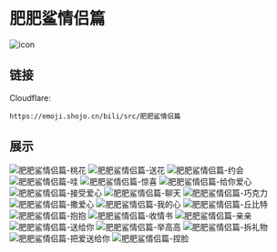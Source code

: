# 肥肥鲨情侣篇
![icon](https://emoji.shojo.cn/bili/src/肥肥鲨情侣篇/icon.png)
## 链接
Cloudflare:
```
https://emoji.shojo.cn/bili/src/肥肥鲨情侣篇
```
## 展示
![肥肥鲨情侣篇-桃花](https://emoji.shojo.cn/bili/src/肥肥鲨情侣篇/肥肥鲨情侣篇-桃花.png)
![肥肥鲨情侣篇-送花](https://emoji.shojo.cn/bili/src/肥肥鲨情侣篇/肥肥鲨情侣篇-送花.png)
![肥肥鲨情侣篇-约会](https://emoji.shojo.cn/bili/src/肥肥鲨情侣篇/肥肥鲨情侣篇-约会.png)
![肥肥鲨情侣篇-哇](https://emoji.shojo.cn/bili/src/肥肥鲨情侣篇/肥肥鲨情侣篇-哇.png)
![肥肥鲨情侣篇-惊喜](https://emoji.shojo.cn/bili/src/肥肥鲨情侣篇/肥肥鲨情侣篇-惊喜.png)
![肥肥鲨情侣篇-给你爱心](https://emoji.shojo.cn/bili/src/肥肥鲨情侣篇/肥肥鲨情侣篇-给你爱心.png)
![肥肥鲨情侣篇-接受爱心](https://emoji.shojo.cn/bili/src/肥肥鲨情侣篇/肥肥鲨情侣篇-接受爱心.png)
![肥肥鲨情侣篇-聊天](https://emoji.shojo.cn/bili/src/肥肥鲨情侣篇/肥肥鲨情侣篇-聊天.png)
![肥肥鲨情侣篇-巧克力](https://emoji.shojo.cn/bili/src/肥肥鲨情侣篇/肥肥鲨情侣篇-巧克力.png)
![肥肥鲨情侣篇-撒爱心](https://emoji.shojo.cn/bili/src/肥肥鲨情侣篇/肥肥鲨情侣篇-撒爱心.png)
![肥肥鲨情侣篇-我的心](https://emoji.shojo.cn/bili/src/肥肥鲨情侣篇/肥肥鲨情侣篇-我的心.png)
![肥肥鲨情侣篇-丘比特](https://emoji.shojo.cn/bili/src/肥肥鲨情侣篇/肥肥鲨情侣篇-丘比特.png)
![肥肥鲨情侣篇-抱抱](https://emoji.shojo.cn/bili/src/肥肥鲨情侣篇/肥肥鲨情侣篇-抱抱.png)
![肥肥鲨情侣篇-收情书](https://emoji.shojo.cn/bili/src/肥肥鲨情侣篇/肥肥鲨情侣篇-收情书.png)
![肥肥鲨情侣篇-亲亲](https://emoji.shojo.cn/bili/src/肥肥鲨情侣篇/肥肥鲨情侣篇-亲亲.png)
![肥肥鲨情侣篇-送给你](https://emoji.shojo.cn/bili/src/肥肥鲨情侣篇/肥肥鲨情侣篇-送给你.png)
![肥肥鲨情侣篇-举高高](https://emoji.shojo.cn/bili/src/肥肥鲨情侣篇/肥肥鲨情侣篇-举高高.png)
![肥肥鲨情侣篇-拆礼物](https://emoji.shojo.cn/bili/src/肥肥鲨情侣篇/肥肥鲨情侣篇-拆礼物.png)
![肥肥鲨情侣篇-把爱送给你](https://emoji.shojo.cn/bili/src/肥肥鲨情侣篇/肥肥鲨情侣篇-把爱送给你.png)
![肥肥鲨情侣篇-捏脸](https://emoji.shojo.cn/bili/src/肥肥鲨情侣篇/肥肥鲨情侣篇-捏脸.png)
